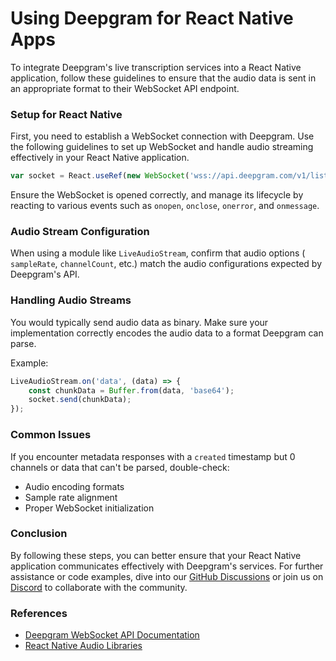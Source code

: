 # Using Deepgram for React Native Apps

To integrate Deepgram's live transcription services into a React Native application, follow these guidelines to ensure that the audio data is sent in an appropriate format to their WebSocket API endpoint.

### Setup for React Native

First, you need to establish a WebSocket connection with Deepgram. Use the following guidelines to set up WebSocket and handle audio streaming effectively in your React Native application.

```javascript
var socket = React.useRef(new WebSocket('wss://api.deepgram.com/v1/listen', ['token', MY_TOKEN])).current;
```

Ensure the WebSocket is opened correctly, and manage its lifecycle by reacting to various events such as `onopen`, `onclose`, `onerror`, and `onmessage`.

### Audio Stream Configuration

When using a module like `LiveAudioStream`, confirm that audio options (
`sampleRate`, `channelCount`, etc.) match the audio configurations expected by Deepgram's API.

### Handling Audio Streams

You would typically send audio data as binary. Make sure your implementation correctly encodes the audio data to a format Deepgram can parse.

Example:
```javascript
LiveAudioStream.on('data', (data) => {
    const chunkData = Buffer.from(data, 'base64');
    socket.send(chunkData);
});
```

### Common Issues

If you encounter metadata responses with a `created` timestamp but 0 channels or data that can't be parsed, double-check:

- Audio encoding formats
- Sample rate alignment
- Proper WebSocket initialization

### Conclusion

By following these steps, you can better ensure that your React Native application communicates effectively with Deepgram's services. For further assistance or code examples, dive into our [GitHub Discussions](https://github.com/orgs/deepgram/discussions) or join us on [Discord](https://discord.gg/deepgram) to collaborate with the community.

### References
- [Deepgram WebSocket API Documentation](https://developers.deepgram.com/docs/getting-started-with-live-streaming-audio)
- [React Native Audio Libraries](https://npmjs.com/package/react-native-audio)